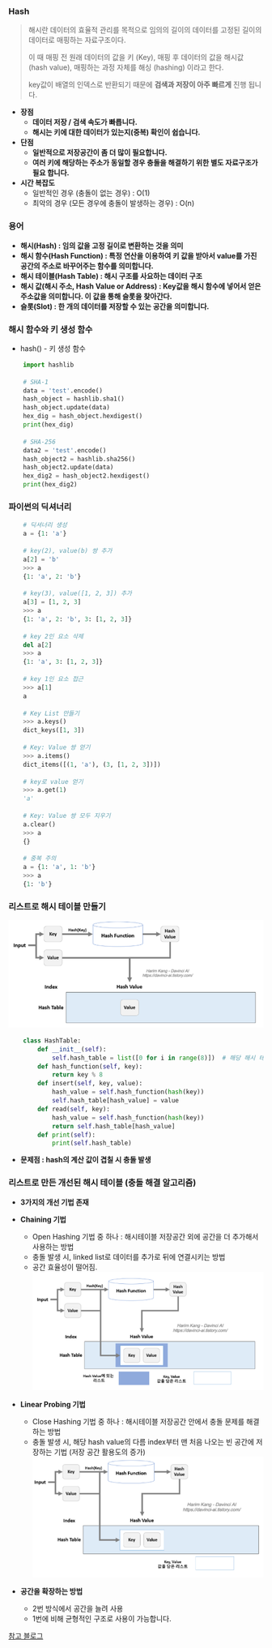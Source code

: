 ### Hash
> 해시란 데이터의 효율적 관리를 목적으로 임의의 길이의 데이터를 고정된 길이의 데이터로 매핑하는 자료구조이다.
> 
> 이 때 매핑 전 원래 데이터의 값을 키 (Key), 매핑 후 데이터의 값을 해시값 (hash value), 매핑하는 과정 자체를 해싱 (hashing) 이라고 한다.
>
> key값이 배열의 인덱스로 반환되기 때문에 **검색과 저장이 아주 빠르게** 진행 됩니다.

- **장점**
    - **데이터 저장 / 검색 속도가 빠릅니다.**
    - **해시는 키에 대한 데이터가 있는지(중복) 확인이 쉽습니다.**
- **단점**
    - **일반적으로 저장공간이 좀 더 많이 필요합니다.**
    - **여러 키에 해당하는 주소가 동일할 경우 충돌을 해결하기 위한 별도 자료구조가 필요 합니다.**
- **시간 복잡도**
    - 일반적인 경우 (충돌이 없는 경우) : O(1)
    - 최악의 경우 (모든 경우에 충돌이 발생하는 경우) : O(n)
    
### 용어
- **해시(Hash) : 임의 값을 고정 길이로 변환하는 것을 의미**
- **해시 함수(Hash Function) : 특정 연산을 이용하여 키 값을 받아서 value를 가진 공간의 주소로 바꾸어주는 함수를 의미합니다.**
- **해시 테이블(Hash Table) : 해시 구조를 사요하는 데이터 구조**
- **해시 값(해시 주소, Hash Value or Address) : Key값을 해시 함수에 넣어서 얻은 주소값을 의미합니다. 이 값을 통해 슬롯을 찾아간다.**
- **슬롯(Slot) : 한 개의 데이터를 저장할 수 있는 공간을 의미합니다.**

### 해시 함수와 키 생성 함수
- hash() - 키 생성 함수
``` python
    import hashlib
    
    # SHA-1
    data = 'test'.encode()
    hash_object = hashlib.sha1()
    hash_object.update(data)
    hex_dig = hash_object.hexdigest()
    print(hex_dig)
    
    # SHA-256
    data2 = 'test'.encode()
    hash_object2 = hashlib.sha256()
    hash_object2.update(data)
    hex_dig2 = hash_object2.hexdigest()
    print(hex_dig2)
```

### 파이썬의 딕셔너리
``` python
    # 딕셔너리 생성
    a = {1: 'a'}
    
    # key(2), value(b) 쌍 추가
    a[2] = 'b' 
    >>> a 
    {1: 'a', 2: 'b'} 
    
    # key(3), value([1, 2, 3]) 추가
    a[3] = [1, 2, 3] 
    >>> a
    {1: 'a', 2: 'b', 3: [1, 2, 3]} 
    
    # key 2인 요소 삭제 
    del a[2] 
    >>> a 
    {1: 'a', 3: [1, 2, 3]} 
    
    # key 1인 요소 접근 
    >>> a[1]
    a 
    
    # Key List 만들기 
    >>> a.keys()
    dict_keys([1, 3]) 
    
    # Key: Value 쌍 얻기 
    >>> a.items() 
    dict_items([(1, 'a'), (3, [1, 2, 3])]) 
    
    # key로 value 얻기 
    >>> a.get(1) 
    'a' 
    
    # Key: Value 쌍 모두 지우기 
    a.clear() 
    >>> a
    {} 
    
    # 중복 주의 
    a = {1: 'a', 1: 'b'} 
    >>> a 
    {1: 'b'}
```

### 리스트로 해시 테이블 만들기
![](list_hashTable.png)

``` python
    class HashTable: 
        def __init__(self): 
            self.hash_table = list([0 for i in range(8)])  # 해당 해시 테이블의 공간은 8자리 이다.
        def hash_function(self, key): 
            return key % 8 
        def insert(self, key, value): 
            hash_value = self.hash_function(hash(key)) 
            self.hash_table[hash_value] = value 
        def read(self, key): 
            hash_value = self.hash_function(hash(key)) 
            return self.hash_table[hash_value] 
        def print(self): 
            print(self.hash_table)
```
- **문제점 : hash의 계산 값이 겹칠 시 충돌 발생**

### 리스트로 만든 개선된 해시 테이블 (충돌 해결 알고리즘)
- **3가지의 개선 기법 존재**
- **Chaining 기법**
    - Open Hashing 기법 중 하나 : 해시테이블 저장공간 외에 공간을 더 추가해서 사용하는 방법
    - 충돌 발생 시, linked list로 데이터를 추가로 뒤에 연결시키는 방법
    - 공간 효율성이 떨어짐.
![](list_hashTable2.png)

- **Linear Probing 기법**
    - Close Hashing 기법 중 하나 : 해시테이블 저장공간 안에서 충돌 문제를 해결하는 방법
    - 충돌 발생 시, 해당 hash value의 다름 index부터 맨 처음 나오는 빈 공간에 저장하는 기법 (저장 공간 활용도의 증가)
![](list_hashTable3.png)

- **공간을 확장하는 방법**
    - 2번 방식에서 공간을 늘려 사용
    - 1번에 비해 균형적인 구조로 사용이 가능합니다.
    
[참고 블로그](https://davinci-ai.tistory.com/19)
